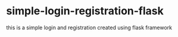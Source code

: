 # simple-login-registration-flask
this is a simple login and registration created using flask framework
